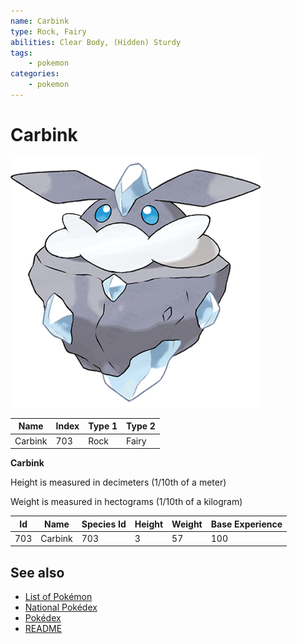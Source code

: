 ```yaml
---
name: Carbink
type: Rock, Fairy
abilities: Clear Body, (Hidden) Sturdy
tags:
    - pokemon
categories:
    - pokemon
---
```


# Carbink


![Carbink](images/703.png)

| **Name** | **Index** | **Type 1** | **Type 2** |
|----|----|----|----|
| Carbink | 703 | Rock | Fairy  |

**Carbink** 


Height is measured in decimeters (1/10th of a meter)

Weight is measured in hectograms (1/10th of a kilogram)

| **Id** | **Name** | **Species Id** | **Height** | **Weight** | **Base Experience** |
|--------|----------|----------------|------------|------------|---------------------|
| 703 | Carbink | 703 | 3 | 57 | 100 |


## See also

- [List of Pokémon](../pokemon.md)
- [National Pokédex](../national_pokedex.md)
- [Pokédex](../pokedex.md)
- [README](../README.md)
